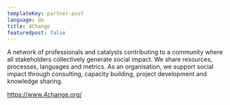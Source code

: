 ```yaml
---
templateKey: partner-post
language: de
title: 4Change
featuredpost: false
---
```

A network of professionals and catalysts contributing to a community where all stakeholders collectively generate social impact. We share resources, processes, languages and metrics. As an organisation, we support social impact through consulting, capacity building, project development and knowledge sharing.
<!-- end -->

https://www.4change.org/



